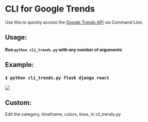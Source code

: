# CLI for Google Trends

Use this to quickly access the [Google Trends API](https://trends.google.com/trends/) via Command Line.

## Usage:

<!-- todo: installation -->

#### Run `python cli_trends.py` with any number of arguments

## Example:

### `$ python cli_trends.py flask django react`

![](https://i.imgur.com/JzzNAZU.png)

## Custom:
Edit the category, timeframe, colors, lines, in cli_trends.py
